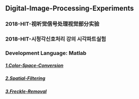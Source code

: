 ## Digital-Image-Processing-Experiments   
### 2018-HIT-视听觉信号处理视觉部分实验   
### 2018-HIT-시청각신호처리 강의 시각파트실험
### Development Language: Matlab  
##### [1.Color-Space-Conversion](./Color-Space-Conversion)    
##### [2.Spatial-Filtering](./Spatial-Filtering)    
##### [3.Freckle-Removal](./Freckle-Removal)    
